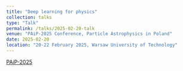 ```yaml
---
title: "Deep learning for physics"
collection: talks
type: "Talk"
permalink: /talks/2025-02-20-talk
venue: "PAiP-2025 Conference, Particle Astrophysics in Poland"
date: 2025-02-20
location: "20-22 February 2025, Warsaw University of Technology"
---
```


[PAiP-2025](https://pukai.cs.uni.wroc.pl/strona-główna) 
